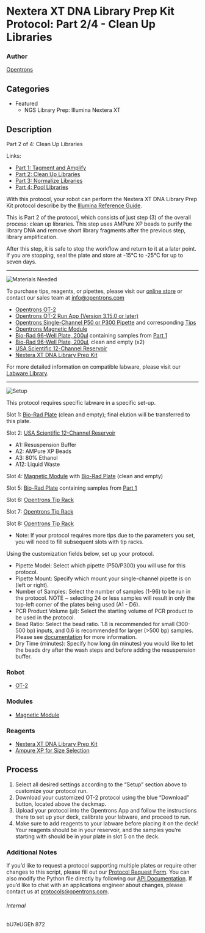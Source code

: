 # Nextera XT DNA Library Prep Kit Protocol: Part 2/4 - Clean Up Libraries

### Author
[Opentrons](https://opentrons.com/)

## Categories
* Featured
     * NGS Library Prep: Illumina Nextera XT

## Description
Part 2 of 4: Clean Up Libraries

Links:
* [Part 1: Tagment and Amplify](http://protocols.opentrons.com/protocol/illumina-nextera-XT-library-prep-part1)
* [Part 2: Clean Up Libraries](http://protocols.opentrons.com/protocol/illumina-nextera-XT-library-prep-part2)
* [Part 3: Normalize Libraries](http://protocols.opentrons.com/protocol/illumina-nextera-XT-library-prep-part3)
* [Part 4: Pool Libraries](http://protocols.opentrons.com/protocol/illumina-nextera-XT-library-prep-part4)

With this protocol, your robot can perform the Nextera XT DNA Library Prep Kit protocol describe by the [Illumina Reference Guide](https://support.illumina.com/content/dam/illumina-support/documents/documentation/chemistry_documentation/samplepreps_nextera/nextera-xt/nextera-xt-library-prep-reference-guide-15031942-05.pdf).

This is Part 2 of the protocol, which consists of just step (3) of the overall process: clean up libraries. This step uses AMPure XP beads to purify the library DNA and remove short library fragments after the previous step, library amplification.

After this step, it is safe to stop the workflow and return to it at a later point. If you are stopping, seal the plate and store at -15°C to -25°C for up to seven days.

---
![Materials Needed](https://s3.amazonaws.com/opentrons-protocol-library-website/custom-README-images/001-General+Headings/materials.png)

To purchase tips, reagents, or pipettes, please visit our [online store](https://shop.opentrons.com/) or contact our sales team at [info@opentrons.com](mailto:info@opentrons.com)

* [Opentrons OT-2](https://shop.opentrons.com/collections/ot-2-robot/products/ot-2)
* [Opentrons OT-2 Run App (Version 3.15.0 or later)](https://opentrons.com/ot-app/)
* [Opentrons Single-Channel P50 or P300 Pipette](https://shop.opentrons.com/collections/ot-2-pipettes) and corresponding [Tips](https://shop.opentrons.com/collections/opentrons-tips/products/opentrons-300ul-tips)
* [Opentrons Magnetic Module](https://shop.opentrons.com/collections/hardware-modules/products/magdeck)
* [Bio-Rad 96-Well Plate, 200μl](https://labware.opentrons.com/biorad_96_wellplate_200ul_pcr) containing samples from [Part 1](http://protocols.opentrons.com/protocol/illumina-nextera-XT-library-prep-part1)
* [Bio-Rad 96-Well Plate, 200μl](https://labware.opentrons.com/biorad_96_wellplate_200ul_pcr), clean and empty (x2)
* [USA Scientific 12-Channel Reservoir](https://labware.opentrons.com/usascientific_12_reservoir_22ml?category=reservoir)
* [Nextera XT DNA Library Prep Kit](https://www.illumina.com/products/by-type/sequencing-kits/library-prep-kits/nextera-xt-dna.html)

For more detailed information on compatible labware, please visit our [Labware Library](https://labware.opentrons.com/).


---
![Setup](https://s3.amazonaws.com/opentrons-protocol-library-website/custom-README-images/001-General+Headings/Setup.png)

This protocol requires specific labware in a specific set-up.

Slot 1: [Bio-Rad Plate](https://labware.opentrons.com/biorad_96_wellplate_200ul_pcr?category=wellPlate) (clean and empty); final elution will be transferred to this plate.

Slot 2: [USA Scientific 12-Channel Reservoir](https://labware.opentrons.com/usascientific_12_reservoir_22ml?category=reservoir)
* A1: Resuspension Buffer
* A2: AMPure XP Beads
* A3: 80% Ethanol
* A12: Liquid Waste

Slot 4: [Magnetic Module](https://shop.opentrons.com/collections/hardware-modules/products/magdeck) with [Bio-Rad Plate](https://labware.opentrons.com/biorad_96_wellplate_200ul_pcr?category=wellPlate) (clean and empty)

Slot 5: [Bio-Rad Plate](https://labware.opentrons.com/biorad_96_wellplate_200ul_pcr) containing samples from [Part 1](http://protocols.opentrons.com/protocol/illumina-nextera-XT-library-prep-part1)

Slot 6: [Opentrons Tip Rack](https://shop.opentrons.com/collections/opentrons-tips/products/opentrons-300ul-tips)

Slot 7: [Opentrons Tip Rack](https://shop.opentrons.com/collections/opentrons-tips/products/opentrons-300ul-tips)

Slot 8: [Opentrons Tip Rack](https://shop.opentrons.com/collections/opentrons-tips/products/opentrons-300ul-tips)
* Note: If your protocol requires more tips due to the parameters you set, you will need to fill subsequent slots with tip racks.


Using the customization fields below, set up your protocol.
* Pipette Model: Select which pipette (P50/P300) you will use for this protocol.
* Pipette Mount: Specify which mount your single-channel pipette is on (left or right).
* Number of Samples: Select the number of samples (1-96) to be run in the protocol. NOTE ~ selecting 24 or less samples will result in only the top-left corner of the plates being used (A1 - D6).
* PCR Product Volume (µl): Select the starting volume of PCR product to be used in the protocol.
* Bead Ratio: Select the bead ratio. 1.8 is recommended for small (300-500 bp) inputs, and 0.6 is recommended for larger (>500 bp) samples. Please see [documentation](https://support.illumina.com/content/dam/illumina-support/documents/documentation/chemistry_documentation/samplepreps_nextera/nextera-xt/nextera-xt-library-prep-reference-guide-15031942-05.pdf) for more information.
* Dry Time (minutes): Specify how long (in minutes) you would like to let the beads dry after the wash steps and before adding the resuspension buffer.





### Robot
* [OT-2](https://opentrons.com/ot-2)

### Modules
* [Magnetic Module](https://opentrons.com/modules)

### Reagents
* [Nextera XT DNA Library Prep Kit](https://www.illumina.com/products/by-type/sequencing-kits/library-prep-kits/nextera-xt-dna.html)
* [Ampure XP for Size Selection](https://www.beckman.com/reagents/genomic/cleanup-and-size-selection/pcr)

## Process
1. Select all desired settings according to the “Setup” section above to customize your protocol run.
2. Download your customized OT-2 protocol using the blue “Download” button, located above the deckmap.
3. Upload your protocol into the Opentrons App and follow the instructions there to set up your deck, calibrate your labware, and proceed to run.
4. Make sure to add reagents to your labware before placing it on the deck! Your reagents should be in your reservoir, and the samples you’re starting with should be in your plate in slot 5 on the deck.


### Additional Notes
If you’d like to request a protocol supporting multiple plates or require other changes to this script, please fill out our [Protocol Request Form](https://opentrons-protocol-dev.paperform.co/). You can also modify the Python file directly by following our [API Documentation](https://docs.opentrons.com/v2/). If you’d like to chat with an applications engineer about changes, please contact us at [protocols@opentrons.com](mailto:protocols@opentrons.com).

###### Internal
bU7eUGEh
872

